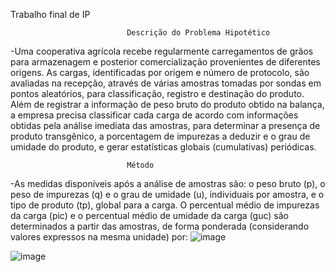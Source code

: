 Trabalho final de IP 

                              Descrição do Problema Hipotético
                              
-Uma cooperativa agrícola recebe regularmente carregamentos de grãos para armazenagem e
posterior comercialização provenientes de diferentes origens. As cargas, identificadas por origem e número
de protocolo, são avaliadas na recepção, através de várias amostras tomadas por sondas em pontos
aleatórios, para classificação, registro e destinação do produto.
Além de registrar a informação de peso bruto do produto obtido na balança, a empresa precisa
classificar cada carga de acordo com informações obtidas pela análise imediata das amostras, para
determinar a presença de produto transgênico, a porcentagem de impurezas a deduzir e o grau de umidade
do produto, e gerar estatísticas globais (cumulativas) periódicas.

                              Método

-As medidas disponíveis após a análise de amostras são: o peso bruto (p), o peso de impurezas (q) e
o grau de umidade (u), individuais por amostra, e o tipo de produto (tp), global para a carga. O percentual
médio de impurezas da carga (pic) e o percentual médio de umidade da carga (guc) são determinados a
partir das amostras, de forma ponderada (considerando valores expressos na mesma unidade) por:
![image](https://github.com/user-attachments/assets/76762acb-d591-4cdf-bac7-72bf2b525c37)

![image](https://github.com/user-attachments/assets/082eb333-ddde-4afb-98a3-49e7e8e1187f)



